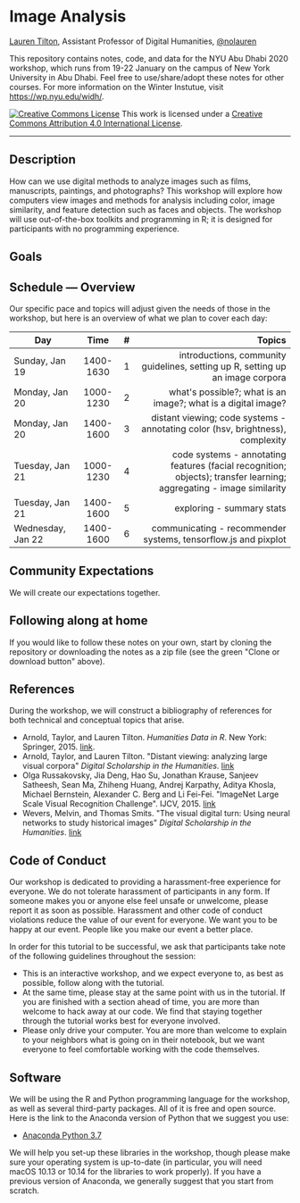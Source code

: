 # Image Analysis

[Lauren Tilton](https://laurentilton.com), Assistant Professor of Digital Humanities, [@nolauren](https://twitter.com/nolauren)

This repository contains notes, code, and data for the NYU Abu Dhabi 2020 workshop,
which runs from 19-22 January on the campus of New York University in Abu Dhabi. Feel
free to use/share/adopt these notes for other courses. For more information on the Winter Instutue, visit https://wp.nyu.edu/widh/.

<a rel="license" href="http://creativecommons.org/licenses/by/4.0/"><img alt="Creative Commons License" style="border-width:0" src="https://i.creativecommons.org/l/by/4.0/88x31.png" /></a> This work is licensed under a <a rel="license" href="http://creativecommons.org/licenses/by/4.0/">Creative Commons Attribution 4.0 International License</a>.

---

## Description

How can we use digital methods to analyze images such as films, manuscripts, paintings, and photographs? 
This workshop will explore how computers view images and methods for analysis including color, 
image similarity, and feature detection such as faces and objects. 
The workshop will use out-of-the-box toolkits and programming in R; 
it is designed for participants with no programming experience.

## Goals



## Schedule — Overview

Our specific pace and topics will adjust given the needs of those in the workshop,
but here is an overview of what we plan to cover each day:


| Day        |  Time           | #  | Topics  |
| ------------- |:-------------:| -----:|-----:|
| Sunday, Jan 19     | 	1400-1630 | 1|  introductions, community guidelines, setting up R, setting up an image corpora |
| Monday, Jan 20     | 	1000-1230      |   2| what's possible?; what is an image?; what is a digital image? |
| Monday, Jan 20 | 	1400-1600   |    3 | distant viewing; code systems - annotating color (hsv, brightness), complexity |
| Tuesday, Jan 21 | 	1000-1230  |    4 | code systems - annotating features (facial recognition; objects); transfer learning; aggregating - image similarity|
| Tuesday, Jan 21 | 	1400-1600  |   5 | exploring - summary stats |
| Wednesday, Jan 22 | 	1400-1600  |   6 | communicating - recommender systems, tensorflow.js and pixplot|


## Community Expectations
We will create our expectations together. 


## Following along at home

If you would like to follow these notes on your own, start by cloning the repository
or downloading the notes as a zip file (see the green "Clone or download button" above).


## References

During the workshop, we will construct a bibliography of references for both
technical and conceptual topics that arise.  

- Arnold, Taylor, and Lauren Tilton. *Humanities Data in R*. New York: Springer, 2015.
[link](https://link.springer.com/book/10.1007%2F978-3-319-20702-5).
- Arnold, Taylor, and Lauren Tilton. "Distant viewing: analyzing large visual corpora"
*Digital Scholarship in the Humanities*. [link](https://doi.org/10.1093/digitalsh/fqz013)
- Olga Russakovsky, Jia Deng, Hao Su, Jonathan Krause, Sanjeev Satheesh, Sean Ma, Zhiheng Huang,
Andrej Karpathy, Aditya Khosla, Michael Bernstein, Alexander C. Berg and Li Fei-Fei.
"ImageNet Large Scale Visual Recognition Challenge". IJCV, 2015. [link](https://arxiv.org/pdf/1409.0575v1.pdf)
- Wevers, Melvin, and Thomas Smits. "The visual digital turn: Using neural networks to study historical images"
*Digital Scholarship in the Humanities*. [link](https://doi.org/10.1093/llc/fqy085)


## Code of Conduct

Our workshop is dedicated to providing a harassment-free experience
for everyone. We do not tolerate harassment of participants in any form.
If someone makes you or anyone else feel unsafe or unwelcome, please report it as
soon as possible. Harassment and other code of conduct violations reduce the value
of our event for everyone. We want you to be happy at our event. People like you
make our event a better place.

In order for this tutorial to be successful, we ask that participants take note
of the following guidelines throughout the session:

- This is an interactive workshop, and we expect everyone to, as best as possible,
follow along with the tutorial.
- At the same time, please stay at the same point with us in the tutorial. If you are
finished with a section ahead of time, you are more than welcome to hack away at our
code. We find that staying together through the tutorial works best for everyone
involved.
- Please only drive your computer. You are more than welcome to explain to your neighbors
what is going on in their notebook, but we want everyone to feel comfortable working
with the code themselves.



## Software

We will be using the R and Python programming language for the workshop, as well as
several third-party packages. All of it is free and open source. Here is the
link to the Anaconda version of Python that we suggest you use:

- [Anaconda Python 3.7](https://www.anaconda.com/)

We will help you set-up these libraries in the workshop, though please make sure
your operating system is up-to-date (in particular, you will need macOS 10.13 or
10.14 for the libraries to work properly). If you have a previous version of
Anaconda, we generally suggest that you start from scratch.

